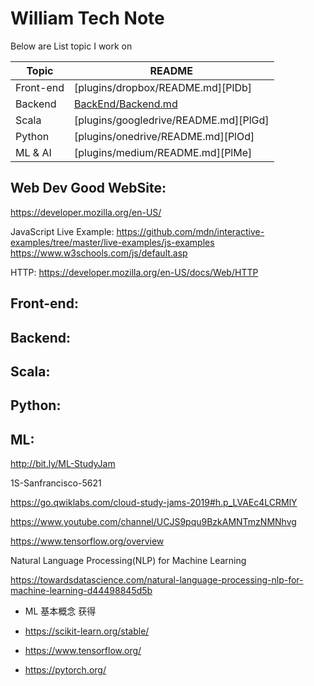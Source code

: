 # William Tech Note

Below are List topic I work on

| Topic | README |
| ------ | ------ |
| Front-end | [plugins/dropbox/README.md][PlDb] |
| Backend | [BackEnd/Backend.md](BackEnd/Backend.md) |
| Scala | [plugins/googledrive/README.md][PlGd] |
| Python| [plugins/onedrive/README.md][PlOd] |
| ML & AI | [plugins/medium/README.md][PlMe] |



## Web Dev Good WebSite:

https://developer.mozilla.org/en-US/

JavaScript Live Example: https://github.com/mdn/interactive-examples/tree/master/live-examples/js-examples
					 https://www.w3schools.com/js/default.asp

HTTP: https://developer.mozilla.org/en-US/docs/Web/HTTP

## Front-end:


## Backend:


## Scala:

## Python:


## ML: 

http://bit.ly/ML-StudyJam

1S-Sanfrancisco-5621

https://go.qwiklabs.com/cloud-study-jams-2019#h.p_LVAEc4LCRMlY


https://www.youtube.com/channel/UCJS9pqu9BzkAMNTmzNMNhvg

https://www.tensorflow.org/overview

Natural Language Processing(NLP) for Machine Learning


https://towardsdatascience.com/natural-language-processing-nlp-for-machine-learning-d44498845d5b

* ML 基本概念 获得

- https://scikit-learn.org/stable/

- https://www.tensorflow.org/

- https://pytorch.org/
